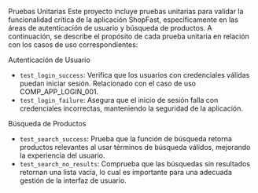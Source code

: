 Pruebas Unitarias
Este proyecto incluye pruebas unitarias para validar la funcionalidad crítica de la aplicación ShopFast, específicamente en las áreas de autenticación de usuario y búsqueda de productos. A continuación, se describe el propósito de cada prueba unitaria en relación con los casos de uso correspondientes:

Autenticación de Usuario
- `test_login_success`: Verifica que los usuarios con credenciales válidas puedan iniciar sesión. Relacionado con el caso de uso COMP_APP_LOGIN_001.
- `test_login_failure`: Asegura que el inicio de sesión falla con credenciales incorrectas, manteniendo la seguridad de la aplicación.

Búsqueda de Productos
- `test_search_success`: Prueba que la función de búsqueda retorna productos relevantes al usar términos de búsqueda válidos, mejorando la experiencia del usuario.
- `test_search_no_results`: Comprueba que las búsquedas sin resultados retornan una lista vacía, lo cual es importante para una adecuada gestión de la interfaz de usuario.
